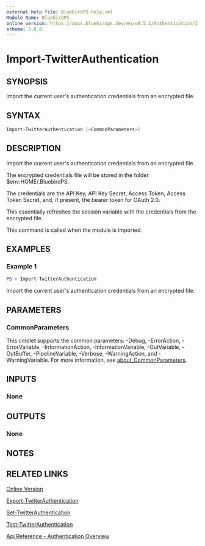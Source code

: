 ```yaml
---
external help file: BluebirdPS-help.xml
Module Name: BluebirdPS
online version: https://docs.bluebirdps.dev/en/v0.5.1/Authentication/Import-TwitterAuthentication
schema: 2.0.0
---
```


# Import-TwitterAuthentication

## SYNOPSIS

Import the current user's authentication credentials from an encrypted file.

## SYNTAX

```powershell
Import-TwitterAuthentication [<CommonParameters>]
```

## DESCRIPTION

Import the current user's authentication credentials from an encrypted file.

The encrypted credentials file will be stored in the folder $env:HOME/.BluebirdPS.

The credentials are the API Key, API Key Secret, Access Token, Access Token Secret, and, if present, the bearer token for OAuth 2.0.

This essentially refreshes the session variable with the credentials from the encrypted file.

This command is called when the module is imported.

## EXAMPLES

### Example 1

```powershell
PS > Import-TwitterAuthentication
```

Import the current user's authentication credentials from an encrypted file.

## PARAMETERS

### CommonParameters

This cmdlet supports the common parameters: -Debug, -ErrorAction, -ErrorVariable, -InformationAction, -InformationVariable, -OutVariable, -OutBuffer, -PipelineVariable, -Verbose, -WarningAction, and -WarningVariable. For more information, see [about_CommonParameters](http://go.microsoft.com/fwlink/?LinkID=113216).

## INPUTS

### None

## OUTPUTS

### None

## NOTES

## RELATED LINKS

[Online Version](https://docs.bluebirdps.dev/en/v0.5.1/Authentication/Import-TwitterAuthentication)

[Export-TwitterAuthentication](https://docs.bluebirdps.dev/en/v0.5.1/Authentication/Export-TwitterAuthentication)

[Set-TwitterAuthentication](https://docs.bluebirdps.dev/en/v0.5.1/Authentication/Set-TwitterAuthentication)

[Test-TwitterAuthentication](https://docs.bluebirdps.dev/en/v0.5.1/Authentication/Test-TwitterAuthentication)

[Api Reference - Authentication Overview](https://developer.twitter.com/en/docs/authentication/overview)
